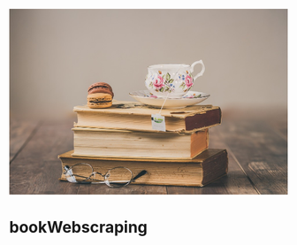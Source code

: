 <p align="center">
<img src="images/macarons-3953465_960_720.jpg" width="600" />
</p>

# bookWebscraping
